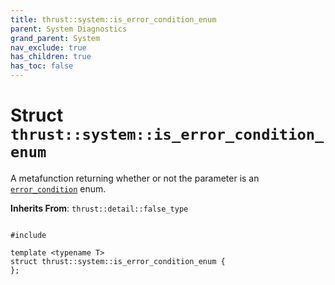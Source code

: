 ```yaml
---
title: thrust::system::is_error_condition_enum
parent: System Diagnostics
grand_parent: System
nav_exclude: true
has_children: true
has_toc: false
---
```


# Struct `thrust::system::is_error_condition_enum`

A metafunction returning whether or not the parameter is an <code><a href="{{ site.baseurl }}/api/classes/classthrust_1_1system_1_1error__condition.html">error&#95;condition</a></code> enum. 

**Inherits From**:
`thrust::detail::false_type`

<code class="doxybook">
<span>#include <thrust/system/error_code.h></span><br>
<span>template &lt;typename T&gt;</span>
<span>struct thrust::system::is&#95;error&#95;condition&#95;enum {</span>
<span>};</span>
</code>

